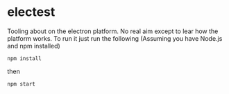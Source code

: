# electest
Tooling about on the electron platform. No real aim except to lear how the platform works.
To run it just run the following (Assuming you have Node.js and npm installed)

`npm install`

then

`npm start`
